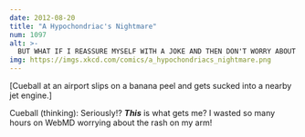 ```yaml
---
date: 2012-08-20
title: "A Hypochondriac's Nightmare"
num: 1097
alt: >-
  BUT WHAT IF I REASSURE MYSELF WITH A JOKE AND THEN DON'T WORRY ABOUT THE RASH AND IT TURNS OUT TO BE DEATH MITES AND I COULD HAVE CAUGHT IT
img: https://imgs.xkcd.com/comics/a_hypochondriacs_nightmare.png
---
```

[Cueball at an airport slips on a banana peel and gets sucked into a nearby jet engine.]

Cueball (thinking): Seriously!? ***This*** is what gets me? I wasted so many hours on WebMD worrying about the rash on my arm!